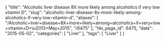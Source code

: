 {
    "title": "Alcoholic liver disease 8X more likely among alcoholics if very low vitamin D",
    "slug": "alcoholic-liver-disease-8x-more-likely-among-alcoholics-if-very-low-vitamin-d",
    "aliases": [
        "/Alcoholic+liver+disease+8X+more+likely+among+alcoholics+if+very+low+vitamin+D+\u2013+May+2015",
        "/6475"
    ],
    "tiki_page_id": 6475,
    "date": "2015-05-02",
    "categories": [
        "Liver"
    ],
    "tags": [
        "Liver"
    ]
}